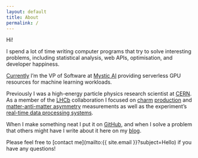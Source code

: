 ```yaml
---
layout: default
title: About
permalink: /
---
```


Hi!

I spend a lot of time writing computer programs that try to solve interesting
problems, including statistical analysis, web APIs, optimisation, and developer
happiness.

[Currently][linkedin] I’m the VP of Software at [Mystic AI][mystic] providing serverless
GPU resources for machine learning workloads.

Previously I was a high-energy particle physics research scientist at
[CERN][cern]. As a member of the [LHCb][lhcb] collaboration</a> I focused on
[charm][13tev] [production][5tev] and [matter-anti-matter asymmetry][cpv]
measurements as well as the experiment’s [real-time data processing systems][hlt].

When I make something neat I put it on [GitHub][github], and when I solve a
problem that others might have I write about it here on my [blog](/blog).

Please feel free to [contact me](mailto:{{ site.email }}?subject=Hello) if you have
any questions!

[linkedin]: https://www.linkedin.com/in/alex--pearce/
[mystic]: https://www.mystic.ai
[cern]: https://home.cern
[lhcb]: https://lhcb.cern.ch
[13tev]: https://lhcbproject.web.cern.ch/Publications/LHCbProjectPublic/LHCb-PAPER-2015-041.html
[5tev]: https://lhcbproject.web.cern.ch/Publications/LHCbProjectPublic/LHCb-PAPER-2016-042.html
[cpv]: https://lhcbproject.web.cern.ch/Publications/LHCbProjectPublic/LHCb-PAPER-2017-044.html
[hlt]: https://lhcbproject.web.cern.ch/Publications/LHCbProjectPublic/LHCb-DP-2019-002.html
[github]: https://github.com/alexpearce
